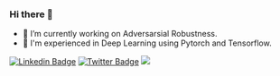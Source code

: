 ### Hi there 👋 

- 🔭 I’m currently working on Adversarsial Robustness.
- 🎯 I'm experienced in Deep Learning using Pytorch and Tensorflow.

[![Linkedin Badge](https://img.shields.io/badge/refikcanmalli-0077b5?style=flat-square&logo=Linkedin&logoColor=white&labelColor=0077b5&link=https://www.linkedin.com/in/refik-can-malli/)](https://www.linkedin.com/in/refik-can-malli/)
[![Twitter Badge](https://img.shields.io/badge/-@refikcanmalli-1ca0f1?style=flat-square&labelColor=1ca0f1&logo=twitter&logoColor=white&link=https://twitter.com/refikcanmalli)](https://twitter.com/refikcanmalli)
![](https://komarev.com/ghpvc/?username=rcmalli&color=green)

<!--
[![rcmalli's GitHub stats](https://github-readme-stats.vercel.app/api?username=rcmalli&show_icons=true)](https://github.com/rcmalli)
-->


<!--
**rcmalli/rcmalli** is a ✨ _special_ ✨ repository because its `README.md` (this file) appears on your GitHub profile.

Here are some ideas to get you started:


- 🌱 I’m currently learning ...
- 👯 I’m looking to collaborate on ...
- 🤔 I’m looking for help with ...
- 💬 Ask me about ...
- 📫 How to reach me: ...
- 😄 Pronouns: ...
- ⚡ Fun fact: ...
-->
